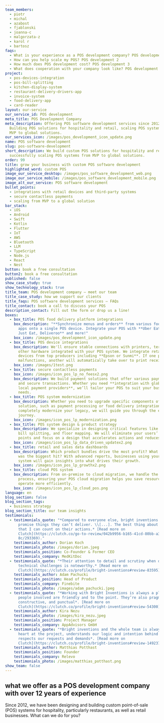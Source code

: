 ```yaml
---
team_members:
  - piotr
  - michal
  - azabost
  - fjablonski
  - joanna-c
  - malgorzata-z
  - karol r
  - bartosz
faqs:
  - What is your experience as a POS development company? POS development 1
  - How can you help scale my POS? POS development 2
  - How much does POS development cost? POS development 3
  - What does cooperation with your company look like? POS development 4
project:
  - pos-devices-integration
  - pos-bill-splitting
  - kitchen-display-system
  - restaurant-delivery-drivers-app
  - invoice-system
  - food-delivery-app
  - card-reader
layout: our-service
our_service_id: POS development
meta_title: POS Development Company
meta_description: Offering POS software development services since 2012.
  Building POS solutions for hospitality and retail, scaling POS systems from
  MVP to global solutions.
our_services_icon: /images/pos_development_icon_update.png
name: POS software development
slug: pos-software-development
short_description: We build custom POS solutions for hospitality and retail,
  successfully scaling POS systems from MVP to global solutions.
order: 99
title: grow your business with custom POS software development
highlighted_word: custom POS
image_our_service_desktop: /images/pos_software_development_web.png
image_our_service_mobile: /images/pos_software_development_mobile.png
image_alt_our_service: POS software development
bullet_points:
  - integrations with retail devices and third-party systems
  - secure contactless payments
  - scaling from MVP to a global solution
bar_stack:
  - iOS
  - Android
  - Swift
  - Kotlin
  - Flutter
  - IoT
  - AWS
  - Bluetooth
  - LLM
  - TypeScript
  - Node.js
  - React
  - Nest
button: book a free consultation
button2: book a free consultation
published: false
show_case_study: true
show_technology_stack: true
title_team: POS development company – meet our team
title_case_study: how we support our clients
title_faqs: POS software development services – FAQs
title_contact: book a call to discuss your POS
description_contact: Fill out the form or drop us a line!
boxes:
  - box_title: POS food delivery platform integrations
    box_description: "**Synchronize menus and orders** from various food delivery
      apps onto a single POS device. Integrate your POS with **Uber Eats, Wolt,
      Just Eat, Deliveroo** and more!"
    box_icon: /images/pos_development_icon_update.png
  - box_title: POS device integrations
    box_description: We'll ensure stable connections with printers, terminals, and
      other hardware integrated with your POS system. We integrate retail
      devices from top producers including **Epson or Sunmi**. If one printer
      malfunctions, another will automatically take over to print receipts.
    box_icon: /images/1test.png
  - box_title: secure contactless payments
    box_icon: /images/icon_pos_lp_no_feesx2.png
    box_description: We build payment solutions that offer various payment methods
      and secure transactions. Whether you need **integration with global or
      local payment providers**, we’ll tailor your POS to suit your business
      needs.
  - box_title: POS system modernization
    box_description: Whether you need to upgrade specific components of your
      solution, such as payment processing or food delivery integrations, or
      completely modernize your legacy, we will guide you through the entire
      journey.
    box_icon: /images/icon_pos_lp_modernization.png
  - box_title: POS system design & product strategy
    box_description: We specialize in designing critical features like payments,
      bill splitting, and floor mapping. We will eliminate your users’ pain
      points and focus on a design that accelerates actions and reduces errors.
    box_icon: /images/icon_pos_lp_data_driven_updatex2.png
  - box_title: retail and sales data dashboards
    box_description: Which product bundles drive the most profit? What seasonal dish
      was the biggest hit? With advanced reports, businesses using your POS
      system will gain insights into what drives their growth.
    box_icon: /images/icon_pos_lp_growthx2.png
  - box_title: cloud POS system
    box_description: From on-premise to cloud migration, we handle the entire
      process, ensuring your POS cloud migration helps you save resources and
      operate more efficiently.
    box_icon: /images/icon_pos_lp_cloud_pos.png
language: en
blog_section: false
blog_section_tags:
  - business strategy
blog_section_title: our team insights
testimonials:
  - testimonials_quote: "*Compared to everyone else, bright inventions doesn’t
      promise things they can’t deliver. \\[...]. The best thing about them is
      that I can count on their actions.* [Read more on
      Clutch](https://clutch.co/go-to-review/042b9956-b165-41cd-80bb-a3e75a50c9\
      8c/293369)."
    testimonials_author: Dorian Koch
    testimonials_photo: /images/dorian.jpeg
    testimonials_position: Co-Founder & Former CEO
    testimonials_company: MedKitDoc
  - testimonials_quote: "*Their attention to detail and scrutiny when dealing with
      technical challenges is noteworthy.* [Read more on
      Clutch](https://clutch.co/profile/bright-inventions#review-83595)."
    testimonials_author: Adam Pachucki
    testimonials_position: Head of Product
    testimonials_company: Finebite
    testimonials_photo: /images/adam_pachucki.jpeg
  - testimonials_quote: "*Working with Bright Inventions is always a pleasure. The
      people involved are friendly and to the point. They’re also pragmatic,
      constructive, and punctual*. [Read more on
      Clutch](https://clutch.co/profile/bright-inventions#review-54300)."
    testimonials_author: Kira Nezu
    testimonials_photo: /images/kira_nezu.jpeg
    testimonials_position: Project Manager
    testimonials_company: AppAdvisors GmbH
  - testimonials_quote: "*Bright inventions and the whole team is always with full
      heart at the project, understands our logic and intention behind and
      respects our requests and demands*. [Read more on
      Clutch](https://clutch.co/profile/bright-inventions#review-149237)."
    testimonials_author: Matthias Potthast
    testimonials_position: Founder
    testimonials_company: Relevo
    testimonials_photo: /images/matthias_potthast.png
show_team: false
---
```

## what we offer as a POS development company with over 12 years of experience

Since 2012, we have been designing and building custom point-of-sale (POS) systems for hospitality, particularly restaurants, as well as retail businesses. What can we do for you?